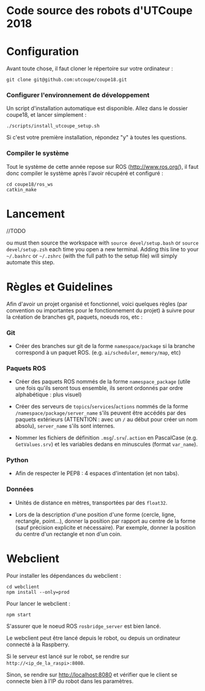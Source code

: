  Code source des robots d'UTCoupe 2018
=======

# Configuration

Avant toute chose, il faut cloner le répertoire sur votre ordinateur :
```
git clone git@github.com:utcoupe/coupe18.git
```

### Configurer l'environnement de développement

Un script d'installation automatique est disponible. Allez dans le dossier coupe18, et lancer simplement :
```
./scripts/install_utcoupe_setup.sh
```

Si c'est votre première installation, répondez "y" à toutes les questions.

### Compiler le système

Tout le système de cette année repose sur ROS (http://www.ros.org/), il faut donc compiler le système après l'avoir récupéré et configuré :
```
cd coupe18/ros_ws
catkin_make
```

# Lancement

//TODO

ou must then source the workspace with `source devel/setup.bash` or `source devel/setup.zsh` each
time you open a new terminal. Adding this line to your `~/.bashrc` or `~/.zshrc` (with the full
path to the setup file) will simply automate this step.

# Règles et Guidelines

Afin d'avoir un projet organisé et fonctionnel, voici quelques règles (par convention ou importantes pour le 
fonctionnement du projet) à suivre pour la création de branches git, paquets, noeuds ros, etc :

### Git

- Créer des branches sur git de la forme `namespace/package` si la branche correspond à un paquet ROS. (e.g. `ai/scheduler`, `memory/map`, etc)

### Paquets ROS

- Créer des paquets ROS nommés de la forme `namespace_package` (utile une fois qu'ils seront tous ensemble, ils seront ordonnés par
ordre alphabétique : plus visuel)

- Créer des serveurs de `topics`/`services`/`actions` nommés de la forme `/namespace/package/server_name` s'ils peuvent être accédés par des paquets 
extérieurs (ATTENTION : avec un `/` au début pour créer un nom absolu), `server_name` s'ils sont internes.

- Nommer les fichiers de définition `.msg`/`.srv`/`.action` en PascalCase (e.g. `GetValues.srv`) et les variables dedans en minuscules (format `var_name`).

### Python

- Afin de respecter le PEP8 : 4 espaces d'intentation (et non tabs).

### Données

- Unités de distance en mètres, transportées par des `float32`.

- Lors de la description d'une position d'une forme (cercle, ligne, rectangle, point...), donner la position par rapport au centre de la forme (sauf précision explicite et nécessaire). Par exemple, donner la position du centre d'un rectangle et non d'un coin.

# Webclient

Pour installer les dépendances du webclient :
```
cd webclient
npm install --only=prod
```

Pour lancer le webclient :
```
npm start
```

S'assurer que le noeud ROS `rosbridge_server` est bien lancé.

Le webclient peut être lancé depuis le robot, ou depuis un ordinateur connecté à la Raspberry.

Si le serveur est lancé sur le robot, se rendre sur `http://<ip_de_la_raspi>:8080`.

Sinon, se rendre sur [http://localhost:8080](http://localhost:8080) et vérifier que le client se connecte bien à l'IP du robot dans les paramètres.

